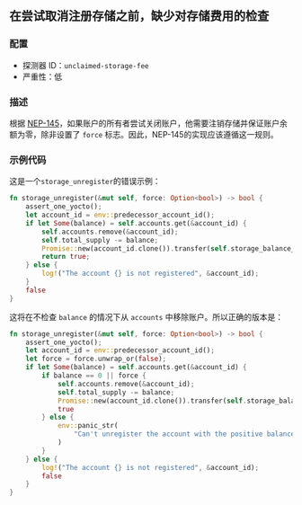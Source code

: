 ## 在尝试取消注册存储之前，缺少对存储费用的检查

### 配置

* 探测器 ID：`unclaimed-storage-fee`
* 严重性：低

### 描述

根据 [NEP-145](https://github.com/near/NEPs/blob/master/neps/nep-0145.md#5-account-gracefully-closes-registration)，如果账户的所有者尝试关闭账户，他需要注销存储并保证账户余额为零，除非设置了 `force` 标志。因此，NEP-145的实现应该遵循这一规则。

### 示例代码

这是一个`storage_unregister`的错误示例：

```rust
fn storage_unregister(&mut self, force: Option<bool>) -> bool {
    assert_one_yocto();
    let account_id = env::predecessor_account_id();
    if let Some(balance) = self.accounts.get(&account_id) {
        self.accounts.remove(&account_id);
        self.total_supply -= balance;
        Promise::new(account_id.clone()).transfer(self.storage_balance_bounds().min.0 + 1);
        return true;
    } else {
        log!("The account {} is not registered", &account_id);
    }
    false
}
```

这将在不检查 `balance` 的情况下从 `accounts` 中移除账户。所以正确的版本是：

```rust
fn storage_unregister(&mut self, force: Option<bool>) -> bool {
    assert_one_yocto();
    let account_id = env::predecessor_account_id();
    let force = force.unwrap_or(false);
    if let Some(balance) = self.accounts.get(&account_id) {
        if balance == 0 || force {
            self.accounts.remove(&account_id);
            self.total_supply -= balance;
            Promise::new(account_id.clone()).transfer(self.storage_balance_bounds().min.0 + 1);
            true
        } else {
            env::panic_str(
                "Can't unregister the account with the positive balance without force",
            )
        }
    } else {
        log!("The account {} is not registered", &account_id);
        false
    }
}
```